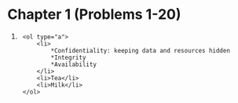 # Chapter 1 (Problems 1-20)

1.      <ol type="a">
            <li>
                *Confidentiality: keeping data and resources hidden
                *Integrity
                *Availability
            </li>
            <li>Tea</li>
            <li>Milk</li>
        </ol>
